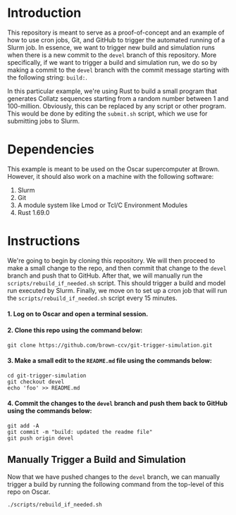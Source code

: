 # Introduction 

This repository is meant to serve as a proof-of-concept and an example of how to use cron jobs, Git, and GitHub to trigger the automated running of a Slurm job. In essence, we want to trigger new build and simulation runs when there is a new commit to the `devel` branch of this repository. More specifically, if we want to trigger a build and simulation run, we do so by making a commit to the `devel` branch with the commit message starting with the following string: `build:`. 

In this particular example, we're using Rust to build a small program that generates Collatz sequences starting from a random number between 1 and 100-million. Obviously, this can be replaced by any script or other program. This would be done by editing the `submit.sh` script, which we use for submitting jobs to Slurm.


# Dependencies 

This example is meant to be used on the Oscar supercomputer at Brown. However, it should also work on a machine with the following software:

  1. Slurm
  2. Git
  3. A module system like Lmod or Tcl/C Environment Modules
  4. Rust 1.69.0

# Instructions
We're going to begin by cloning this repository. We will then proceed to make a small change to the repo, and then commit that change to the `devel` branch and push that to GitHub. After that, we will manually run the `scripts/rebuild_if_needed.sh` script. This should trigger a build and model run executed by Slurm. Finally, we move on to set up a cron job that will run the `scripts/rebuild_if_needed.sh` script every 15 minutes.


  #### 1. Log on to Oscar and open a terminal session.
  
  #### 2. Clone this repo using the command below: 
  ```
  git clone https://github.com/brown-ccv/git-trigger-simulation.git
  ```

  #### 3. Make a small edit to the `README.md` file using the commands below: 
  ```
  cd git-trigger-simulation
  git checkout devel
  echo 'foo' >> README.md
  ```

  #### 4. Commit the changes to the `devel` branch and push them back to GitHub using the commands below:
  ```
  git add -A
  git commit -m "build: updated the readme file"
  git push origin devel
  ```

## Manually Trigger a Build and Simulation
Now that we have pushed changes to the `devel` branch, we can manually trigger a build by running the following command from the top-level of this repo on Oscar. 

```
./scripts/rebuild_if_needed.sh
```


